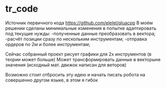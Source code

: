# tr_code

Источник первичного кода https://github.com/elelel/qluacpp
В моём решении сделаны минимальные изменения в попытке адаптировать под текущие нужды:
-полученные данные преобразовать в вектора;
-расчёт позиции сразу по нескольким инструментам;
-отправка ордеров по 2м и более инструментам;

Сейчас собранный проект рисует графики для 2х инструментов (в теории может больше)
Может трансформировать данные в векторыне значения (исходный мат. движок написан для веторов)

Возможно стоит отбросить эту идею и начать писать робота на совершенно другом языке, в этом я гибок

